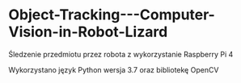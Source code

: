 # Object-Tracking---Computer-Vision-in-Robot-Lizard

Śledzenie przedmiotu przez robota z wykorzystanie Raspberry Pi 4

Wykorzystano język Python wersja 3.7 oraz bibliotekę OpenCV
